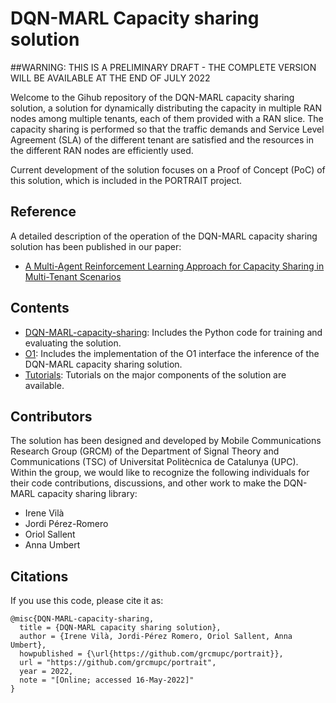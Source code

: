# DQN-MARL Capacity sharing solution

##WARNING: THIS IS A PRELIMINARY DRAFT - THE COMPLETE VERSION WILL BE AVAILABLE AT THE END OF JULY 2022

Welcome to the Gihub repository of the DQN-MARL capacity sharing solution, a solution for dynamically distributing the capacity in multiple RAN nodes among multiple tenants, each of them provided with a RAN slice. The capacity sharing is performed so that the traffic demands and Service Level Agreement (SLA) of the different tenant are satisfied and the resources in the different RAN nodes are efficiently used. 

Current development of the solution focuses on a Proof of Concept (PoC) of this solution, which is included in the PORTRAIT project. 

## Reference
A detailed description of the operation of the DQN-MARL capacity sharing solution has been published in our paper:
*   [A Multi-Agent Reinforcement Learning Approach for Capacity Sharing in Multi-Tenant Scenarios](https://ieeexplore.ieee.org/abstract/document/9497684)


## Contents

- [DQN-MARL-capacity-sharing](DQN-MARL-capacity-sharing): Includes the Python code for training and evaluating the solution. 
- [O1](O1): Includes the implementation of the O1 interface the inference of the DQN-MARL capacity sharing solution.
- [Tutorials](Tutorials): Tutorials on the major components of the solution are available. 


## Contributors
The solution has been designed and developed by Mobile Communications Research Group (GRCM) of the Department of Signal Theory and Communications (TSC) of Universitat Politècnica de Catalunya (UPC). Within the group, we would like to recognize the following individuals for their code contributions, discussions, and other work to make the DQN-MARL capacity sharing library:
- Irene Vilà
- Jordi Pérez-Romero
- Oriol Sallent
- Anna Umbert

## Citations
If you use this code, please cite it as:
```
@misc{DQN-MARL-capacity-sharing,
  title = {DQN-MARL capacity sharing solution},
  author = {Irene Vilà, Jordi-Pérez Romero, Oriol Sallent, Anna Umbert},
  howpublished = {\url{https://github.com/grcmupc/portrait}},
  url = "https://github.com/grcmupc/portrait",
  year = 2022,
  note = "[Online; accessed 16-May-2022]"
}
```
